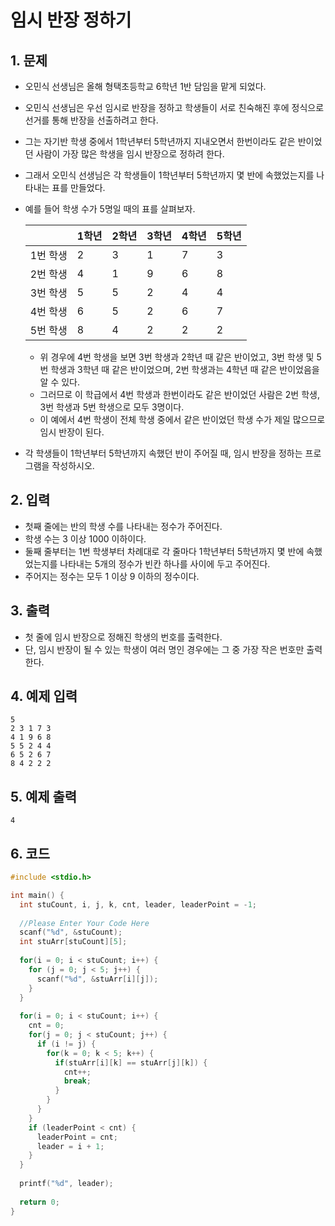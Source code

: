 # 임시 반장 정하기

## 1. 문제

- 오민식 선생님은 올해 형택초등학교 6학년 1반 담임을 맡게 되었다.

- 오민식 선생님은 우선 임시로 반장을 정하고 학생들이 서로 친숙해진 후에 정식으로 선거를 통해 반장을 선출하려고 한다.

- 그는 자기반 학생 중에서 1학년부터 5학년까지 지내오면서 한번이라도 같은 반이었던 사람이 가장 많은 학생을 임시 반장으로 정하려 한다.

- 그래서 오민식 선생님은 각 학생들이 1학년부터 5학년까지 몇 반에 속했었는지를 나타내는 표를 만들었다.

- 예를 들어 학생 수가 5명일 때의 표를 살펴보자.

  |          | 1학년 | 2학년 | 3학년 | 4학년 | 5학년 |
  | :------- | :---- | :---- | :---- | :---- | :---- |
  | 1번 학생 | 2     | 3     | 1     | 7     | 3     |
  | 2번 학생 | 4     | 1     | 9     | 6     | 8     |
  | 3번 학생 | 5     | 5     | 2     | 4     | 4     |
  | 4번 학생 | 6     | 5     | 2     | 6     | 7     |
  | 5번 학생 | 8     | 4     | 2     | 2     | 2     |

  - 위 경우에 4번 학생을 보면 3번 학생과 2학년 때 같은 반이었고, 3번 학생 및 5번 학생과 3학년 때 같은 반이었으며, 2번 학생과는 4학년 때 같은 반이었음을 알 수 있다.
  - 그러므로 이 학급에서 4번 학생과 한번이라도 같은 반이었던 사람은 2번 학생, 3번 학생과 5번 학생으로 모두 3명이다.
  - 이 예에서 4번 학생이 전체 학생 중에서 같은 반이었던 학생 수가 제일 많으므로 임시 반장이 된다.

- 각 학생들이 1학년부터 5학년까지 속했던 반이 주어질 때, 임시 반장을 정하는 프로그램을 작성하시오.

## 2. 입력
- 첫째 줄에는 반의 학생 수를 나타내는 정수가 주어진다.
- 학생 수는 3 이상 1000 이하이다.
- 둘째 줄부터는 1번 학생부터 차례대로 각 줄마다 1학년부터 5학년까지 몇 반에 속했었는지를 나타내는 5개의 정수가 빈칸 하나를 사이에 두고 주어진다.
- 주어지는 정수는 모두 1 이상 9 이하의 정수이다.

## 3. 출력

- 첫 줄에 임시 반장으로 정해진 학생의 번호를 출력한다.
- 단, 임시 반장이 될 수 있는 학생이 여러 명인 경우에는 그 중 가장 작은 번호만 출력한다.


## 4. 예제 입력
```
5
2 3 1 7 3
4 1 9 6 8
5 5 2 4 4
6 5 2 6 7
8 4 2 2 2
```

## 5. 예제 출력
```
4
```

## 6. 코드

```c++
#include <stdio.h>

int main() {
  int stuCount, i, j, k, cnt, leader, leaderPoint = -1;
  
  //Please Enter Your Code Here
  scanf("%d", &stuCount);
  int stuArr[stuCount][5];
  
  for(i = 0; i < stuCount; i++) {
    for (j = 0; j < 5; j++) {
      scanf("%d", &stuArr[i][j]);
    }
  }
  
  for(i = 0; i < stuCount; i++) {
    cnt = 0;
    for(j = 0; j < stuCount; j++) {
      if (i != j) {
        for(k = 0; k < 5; k++) {
          if(stuArr[i][k] == stuArr[j][k]) {
            cnt++;
            break;
          }
        }
      }
    }
    if (leaderPoint < cnt) {
      leaderPoint = cnt;
      leader = i + 1;
    }
  }
  
  printf("%d", leader);
  
  return 0;
}
```
